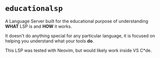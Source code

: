 # `educationalsp`

A Language Server built for the educational purpose of understanding **WHAT** LSP is and **HOW** it works.

It doesn't do anything special for any particular language, it is focused on helping you understand what your tools **do**.

This LSP was tested with Neovim, but would likely work inside VS C*de.

